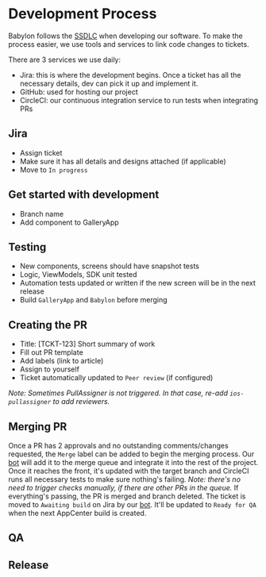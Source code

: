 # Development Process

Babylon follows the [SSDLC](https://engineering.ops.babylontech.co.uk/docs/standards-ssdlc) when developing our software. To make the process easier, we use tools and services to link code changes to tickets.

There are 3 services we use daily:
- Jira: this is where the development begins. Once a ticket has all the necessary details, dev can pick it up and implement it. <!-- TODO: [CNSMR-3230] link to Jira article -->
- GitHub: used for hosting our project
- CircleCI: our continuous integration service to run tests when integrating PRs <!-- TODO: [CNSMR-xxxx] link to CircleCI article -->

## Jira

- Assign ticket
- Make sure it has all details and designs attached (if applicable)
- Move to `In progress`

## Get started with development

- Branch name
- Add component to GalleryApp

## Testing

- New components, screens should have snapshot tests
- Logic, ViewModels, SDK unit tested
- Automation tests updated or written if the new screen will be in the next release
- Build `GalleryApp` and `Babylon` before merging

## Creating the PR

- Title: [TCKT-123] Short summary of work
- Fill out PR template
- Add labels (link to article)
- Assign to yourself
- Ticket automatically updated to `Peer review` (if configured)

_Note: Sometimes PullAssigner is not triggered. In that case, re-add `ios-pullassigner` to add reviewers._

## Merging PR

Once a PR has 2 approvals and no outstanding comments/changes requested, the `Merge` label can be added to begin the merging process. Our [bot](https://github.com/babylonhealth/Wall-E) will add it to the merge queue and integrate it into the rest of the project. Once it reaches the front, it's updated with the target branch and CircleCI runs all necessary tests to make sure nothing's failing. _Note: there's no need to trigger checks manually, if there are other PRs in the queue._ <!-- TODO: [CNSMR-3231] link to Wall-E article --> If everything's passing, the PR is merged and branch deleted. The ticket is moved to `Awaiting build` on Jira by our [bot](https://github.com/babylonhealth/Stevenson). It'll be updated to `Ready for QA` when the next AppCenter build is created.

## QA

## Release
